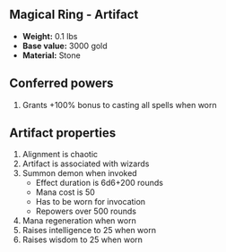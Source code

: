 ## Magical Ring - Artifact

- **Weight:**                 0.1 lbs
- **Base value:**             3000 gold
- **Material:**               Stone

## Conferred powers

1. Grants +100% bonus to casting all spells when worn

## Artifact properties

1. Alignment is chaotic
2. Artifact is associated with wizards
3. Summon demon when invoked
    * Effect duration is 6d6+200 rounds
    * Mana cost is 50
    * Has to be worn for invocation
    * Repowers over 500 rounds
4. Mana regeneration when worn
5. Raises intelligence to 25 when worn
6. Raises wisdom to 25 when worn
